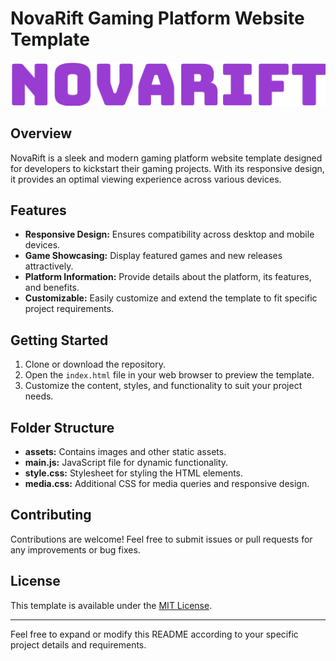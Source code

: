 # NovaRift Gaming Platform Website Template

![NovaRift Logo](./assets/images/logo.png)

## Overview

NovaRift is a sleek and modern gaming platform website template designed for developers to kickstart their gaming projects. With its responsive design, it provides an optimal viewing experience across various devices.

## Features

- **Responsive Design:** Ensures compatibility across desktop and mobile devices.
- **Game Showcasing:** Display featured games and new releases attractively.
- **Platform Information:** Provide details about the platform, its features, and benefits.
- **Customizable:** Easily customize and extend the template to fit specific project requirements.

## Getting Started

1. Clone or download the repository.
2. Open the `index.html` file in your web browser to preview the template.
3. Customize the content, styles, and functionality to suit your project needs.

## Folder Structure

- **assets:** Contains images and other static assets.
- **main.js:** JavaScript file for dynamic functionality.
- **style.css:** Stylesheet for styling the HTML elements.
- **media.css:** Additional CSS for media queries and responsive design.

## Contributing

Contributions are welcome! Feel free to submit issues or pull requests for any improvements or bug fixes.

## License

This template is available under the [MIT License](LICENSE).

---

Feel free to expand or modify this README according to your specific project details and requirements.
